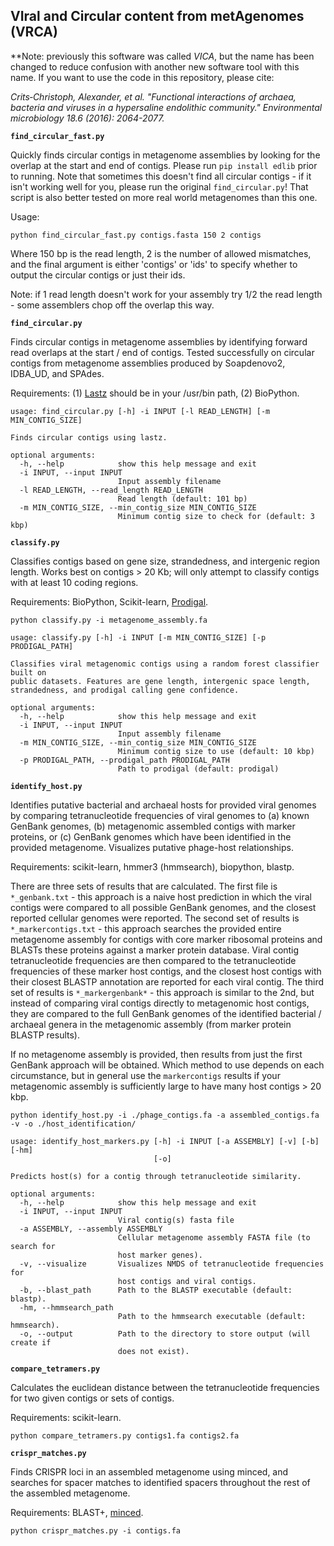 ## VIral and Circular content from metAgenomes (VRCA)

**Note: previously this software was called *VICA*, but the name has been changed to reduce confusion with another new software tool with this name. If you want to use the code in this repository, please cite:

*Crits‐Christoph, Alexander, et al. "Functional interactions of archaea, bacteria and viruses in a hypersaline endolithic community." Environmental microbiology 18.6 (2016): 2064-2077.*

**`find_circular_fast.py`**

Quickly finds circular contigs in metagenome assemblies by looking for the overlap at the start and end of contigs. Please run `pip install edlib` prior to running. Note that sometimes this doesn't find all circular contigs - if it isn't working well for you, please run the original `find_circular.py`! That script is also better tested on more real world metagenomes than this one.

Usage:

```
python find_circular_fast.py contigs.fasta 150 2 contigs
```
Where 150 bp is the read length, 2 is the number of allowed mismatches, and the final argument is either 'contigs' or 'ids' to specify whether to output the circular contigs or just their ids.

Note: if 1 read length doesn't work for your assembly try 1/2 the read length - some assemblers chop off the overlap this way.


**`find_circular.py`**

Finds circular contigs in metagenome assemblies by identifying forward read overlaps at the start / end of contigs. Tested successfully on circular contigs from metagenome assemblies produced by Soapdenovo2, IDBA_UD, and SPAdes.

Requirements: (1) [Lastz](http://www.bx.psu.edu/~rsharris/lastz/) should be in your /usr/bin path, (2) BioPython.

```
usage: find_circular.py [-h] -i INPUT [-l READ_LENGTH] [-m MIN_CONTIG_SIZE]

Finds circular contigs using lastz.

optional arguments:
  -h, --help            show this help message and exit
  -i INPUT, --input INPUT
                        Input assembly filename
  -l READ_LENGTH, --read_length READ_LENGTH
                        Read length (default: 101 bp)
  -m MIN_CONTIG_SIZE, --min_contig_size MIN_CONTIG_SIZE
                        Minimum contig size to check for (default: 3 kbp)
```


**`classify.py`**

Classifies contigs based on gene size, strandedness, and intergenic region length. Works best on contigs > 20 Kb; will only attempt to classify contigs with at least 10 coding regions.

Requirements: BioPython, Scikit-learn, [Prodigal](https://github.com/hyattpd/Prodigal/wiki/installation).

```
python classify.py -i metagenome_assembly.fa
```

```
usage: classify.py [-h] -i INPUT [-m MIN_CONTIG_SIZE] [-p PRODIGAL_PATH]

Classifies viral metagenomic contigs using a random forest classifier built on
public datasets. Features are gene length, intergenic space length,
strandedness, and prodigal calling gene confidence.

optional arguments:
  -h, --help            show this help message and exit
  -i INPUT, --input INPUT
                        Input assembly filename
  -m MIN_CONTIG_SIZE, --min_contig_size MIN_CONTIG_SIZE
                        Minimum contig size to use (default: 10 kbp)
  -p PRODIGAL_PATH, --prodigal_path PRODIGAL_PATH
                        Path to prodigal (default: prodigal)
```


**`identify_host.py`**

Identifies putative bacterial and archaeal hosts for provided viral genomes by comparing tetranucleotide frequencies of viral genomes to (a) known GenBank genomes, (b) metagenomic assembled contigs with marker proteins, or (c) GenBank genomes which have been identified in the provided metagenome. Visualizes putative phage-host relationships.

Requirements: scikit-learn, hmmer3 (hmmsearch), biopython, blastp.

There are three sets of results that are calculated. The first file is `*_genbank.txt` - this approach is a naive host prediction in which the viral contigs were compared to all possible GenBank genomes, and the closest reported cellular genomes were reported. The second set of results is `*_markercontigs.txt` - this approach searches the provided entire metagenome assembly for contigs with core marker ribosomal proteins and BLASTs these proteins against a marker protein database. Viral contig tetranucleotide frequencies are then compared to the tetranucleotide frequencies of these marker host contigs, and the closest host contigs with their closest BLASTP annotation are reported for each viral contig. The third set of results is `*_markergenbank*` - this approach is similar to the 2nd, but instead of comparing viral contigs directly to metagenomic host contigs, they are compared to the full GenBank genomes of the identified bacterial / archaeal genera in the metagenomic assembly (from marker protein BLASTP results).

If no metagenome assembly is provided, then results from just the first GenBank approach will be obtained. Which method to use depends on each circumstance, but in general use the `markercontigs` results if your metagenomic assembly is sufficiently large to have many host contigs > 20 kbp.

```
python identify_host.py -i ./phage_contigs.fa -a assembled_contigs.fa -v -o ./host_identification/
```

```
usage: identify_host_markers.py [-h] -i INPUT [-a ASSEMBLY] [-v] [-b] [-hm]
                                [-o]

Predicts host(s) for a contig through tetranucleotide similarity.

optional arguments:
  -h, --help            show this help message and exit
  -i INPUT, --input INPUT
                        Viral contig(s) fasta file
  -a ASSEMBLY, --assembly ASSEMBLY
                        Cellular metagenome assembly FASTA file (to search for
                        host marker genes).
  -v, --visualize       Visualizes NMDS of tetranucleotide frequencies for
                        host contigs and viral contigs.
  -b, --blast_path      Path to the BLASTP executable (default: blastp).
  -hm, --hmmsearch_path
                        Path to the hmmsearch executable (default: hmmsearch).
  -o, --output          Path to the directory to store output (will create if
                        does not exist).
```

**`compare_tetramers.py`**

Calculates the euclidean distance between the tetranucleotide frequencies for two given contigs or sets of contigs.

Requirements: scikit-learn.

```
python compare_tetramers.py contigs1.fa contigs2.fa
```

**`crispr_matches.py`**

Finds CRISPR loci in an assembled metagenome using minced, and searches for spacer matches to identified spacers throughout the rest of the assembled metagenome.

Requirements: BLAST+, [minced](https://github.com/ctSkennerton/minced/tree/master).

```
python crispr_matches.py -i contigs.fa
```
